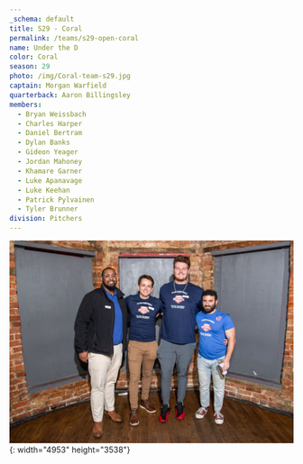```yaml
---
_schema: default
title: S29 - Coral
permalink: /teams/s29-open-coral
name: Under the D
color: Coral
season: 29
photo: /img/Coral-team-s29.jpg
captain: Morgan Warfield
quarterback: Aaron Billingsley
members:
  - Bryan Weissbach
  - Charles Harper
  - Daniel Bertram
  - Dylan Banks
  - Gideon Yeager
  - Jordan Mahoney
  - Khamare Garner
  - Luke Apanavage
  - Luke Keehan
  - Patrick Pylvainen
  - Tyler Brunner
division: Pitchers
---
```

![](/img/da2-7066.jpg){: width="4953" height="3538"}